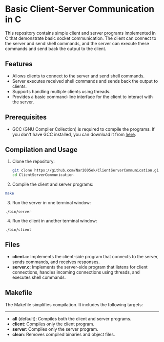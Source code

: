 # Basic Client-Server Communication in C

This repository contains simple client and server programs implemented in C that demonstrate basic socket communication. The client can connect to the server and send shell commands, and the server can execute these commands and send back the output to the client.

## Features

- Allows clients to connect to the server and send shell commands.
- Server executes received shell commands and sends back the output to clients.
- Supports handling multiple clients using threads.
- Provides a basic command-line interface for the client to interact with the server.

## Prerequisites

- GCC (GNU Compiler Collection) is required to compile the programs. If you don't have GCC installed, you can download it from [here](https://gcc.gnu.org/).

## Compilation and Usage

1. Clone the repository:

   ```bash
   git clone https://github.com/Nar2005ek/ClientServerCommunication.git
   cd ClientServerCommunication
2. Compile the client and server programs:
 ```bash
make
```
3. Run the server in one terminal window:
```
./bin/server
```
4. Run the client in another terminal window:
```
./bin/client
```
## Files
- **client.c**: Implements the client-side program that connects to the server, sends commands, and receives responses.
- __server.c__: Implements the server-side program that listens for client connections, handles incoming connections using threads, and executes shell commands.
## Makefile
The Makefile simplifies compilation. It includes the following targets:

****
- __all__ (default): Compiles both the client and server programs.
- __client__: Compiles only the client program.
- __server__: Compiles only the server program.
- __clean__: Removes compiled binaries and object files.




